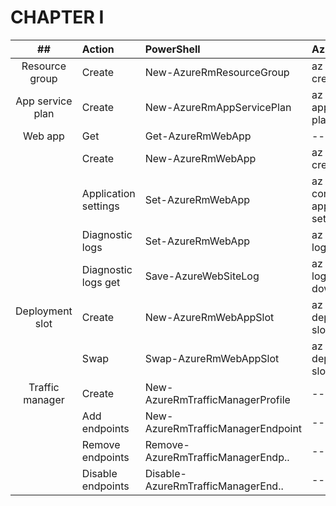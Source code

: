 # CHAPTER I

|            ##            | Action               | PowerShell                         | Azure CLI                        |
|:------------------------:|:---------------------|:-----------------------------------|:---------------------------------|
|      Resource group      | Create               | New-AzureRmResourceGroup           | az group create                  |
|     App service plan     | Create               | New-AzureRmAppServicePlan          | az appservice plan create        |
|         Web app          | Get                  | Get-AzureRmWebApp                  | ---                              |
|                          | Create               | New-AzureRmWebApp                  | az webapp create                 |
|                          | Application settings | Set-AzureRmWebApp                  | az webapp config appsettings set |
|                          | Diagnostic logs      | Set-AzureRmWebApp                  | az webapp log config             |
|                          | Diagnostic logs get  | Save-AzureWebSiteLog               | az webapp log download           |
|       Deployment slot    | Create               | New-AzureRmWebAppSlot              | az webapp deployment slot create |
|                          | Swap                 | Swap-AzureRmWebAppSlot             | az webapp deployment slot swap   |
|       Traffic manager    | Create               | New-AzureRmTrafficManagerProfile   | ---                              |
|                          | Add endpoints        | New-AzureRmTrafficManagerEndpoint  | ---                              |
|                          | Remove endpoints     | Remove-AzureRmTrafficManagerEndp.. | ---                              |
|                          | Disable endpoints    | Disable-AzureRmTrafficManagerEnd.. | ---                              |
